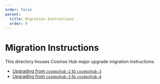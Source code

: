 ```yaml
---
order: false
parent:
  title: Migration Instructions
  order: 9
---
```

<!--
markdown-link-check-disable
-->

# Migration Instructions

This directory houses Cosmos Hub major upgrade migration instructions.

- [Upgrading from `cosmoshub-2` to `cosmoshub-3`](./cosmoshub-2/cosmoshub-2.md)
- [Upgrading from `cosmoshub-3` to `cosmoshub-4`](./cosmoshub-3/cosmoshub-3.md)
<!-- markdown-link-check-enable -->